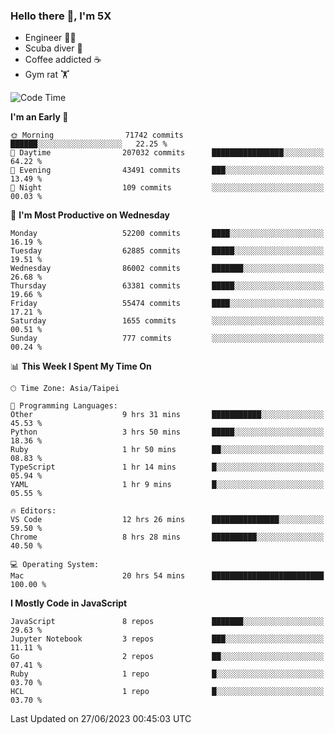 ### Hello there 👋, I'm 5X

* Engineer 👨‍💻
* Scuba diver 🤿
* Coffee addicted ☕️
* Gym rat 🏋️

<!--START_SECTION:waka-->
![Code Time](http://img.shields.io/badge/Code%20Time-308%20hrs%2021%20mins-blue)

**I'm an Early 🐤** 

```text
🌞 Morning                71742 commits       ██████░░░░░░░░░░░░░░░░░░░   22.25 % 
🌆 Daytime                207032 commits      ████████████████░░░░░░░░░   64.22 % 
🌃 Evening                43491 commits       ███░░░░░░░░░░░░░░░░░░░░░░   13.49 % 
🌙 Night                  109 commits         ░░░░░░░░░░░░░░░░░░░░░░░░░   00.03 % 
```
📅 **I'm Most Productive on Wednesday** 

```text
Monday                   52200 commits       ████░░░░░░░░░░░░░░░░░░░░░   16.19 % 
Tuesday                  62885 commits       █████░░░░░░░░░░░░░░░░░░░░   19.51 % 
Wednesday                86002 commits       ███████░░░░░░░░░░░░░░░░░░   26.68 % 
Thursday                 63381 commits       █████░░░░░░░░░░░░░░░░░░░░   19.66 % 
Friday                   55474 commits       ████░░░░░░░░░░░░░░░░░░░░░   17.21 % 
Saturday                 1655 commits        ░░░░░░░░░░░░░░░░░░░░░░░░░   00.51 % 
Sunday                   777 commits         ░░░░░░░░░░░░░░░░░░░░░░░░░   00.24 % 
```


📊 **This Week I Spent My Time On** 

```text
🕑︎ Time Zone: Asia/Taipei

💬 Programming Languages: 
Other                    9 hrs 31 mins       ███████████░░░░░░░░░░░░░░   45.53 % 
Python                   3 hrs 50 mins       █████░░░░░░░░░░░░░░░░░░░░   18.36 % 
Ruby                     1 hr 50 mins        ██░░░░░░░░░░░░░░░░░░░░░░░   08.83 % 
TypeScript               1 hr 14 mins        █░░░░░░░░░░░░░░░░░░░░░░░░   05.94 % 
YAML                     1 hr 9 mins         █░░░░░░░░░░░░░░░░░░░░░░░░   05.55 % 

🔥 Editors: 
VS Code                  12 hrs 26 mins      ███████████████░░░░░░░░░░   59.50 % 
Chrome                   8 hrs 28 mins       ██████████░░░░░░░░░░░░░░░   40.50 % 

💻 Operating System: 
Mac                      20 hrs 54 mins      █████████████████████████   100.00 % 
```

**I Mostly Code in JavaScript** 

```text
JavaScript               8 repos             ███████░░░░░░░░░░░░░░░░░░   29.63 % 
Jupyter Notebook         3 repos             ███░░░░░░░░░░░░░░░░░░░░░░   11.11 % 
Go                       2 repos             ██░░░░░░░░░░░░░░░░░░░░░░░   07.41 % 
Ruby                     1 repo              █░░░░░░░░░░░░░░░░░░░░░░░░   03.70 % 
HCL                      1 repo              █░░░░░░░░░░░░░░░░░░░░░░░░   03.70 % 
```




 Last Updated on 27/06/2023 00:45:03 UTC
<!--END_SECTION:waka-->

